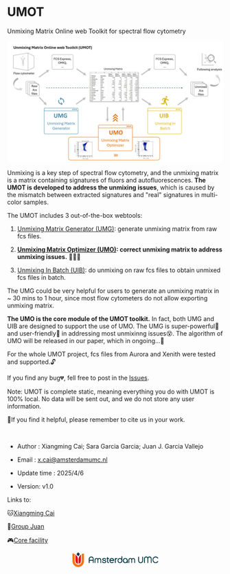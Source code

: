 # UMOT
Unmixing Matrix Online web Toolkit for spectral flow cytometry

<p align="center">
  <img src="./images/overview.jpg" />
</p>


Unmixing is a key step of spectral flow cytometry, and the unmixing matrix is a matrix containing signatures of fluors and autofluorescences. **The UMOT is developed to address the unmixing issues**, which is caused by the mismatch between extracted signatures and "real" signatures in multi-color samples.

The UMOT includes 3 out-of-the-box webtools:
  1. [Unmixing Matrix Generator (UMG)](https://github.com/xiangmingcai/UnmixingMtxGenerator.github.io/tree/main): generate unmixing matrix from raw fcs files.

2. **[Unmixing Matrix Optimizer (UMO)](https://github.com/xiangmingcai/UnmixingMtxOptimizer.github.io): correct unmixing matrix to address unmixing issues.** 🚀🚀🚀

  3. [Unmixing In Batch (UIB)](https://github.com/xiangmingcai/UnmixingInBatch.github.io): do unmixing on raw fcs files to obtain unmixed fcs files in batch.

The UMG could be very helpful for users to generate an unmixing matrix in ~ 30 mins to 1 hour, since most flow cytometers do not allow exporting unmixing matrix. 

**The UMO is the core module of the UMOT toolkit.** In fact, both UMG and UIB are designed to support the use of UMO. The UMG is super-powerful💪 and user-friendly🥰 in addressing most unmixinng issues😵. The algorithm of UMO will be released in our paper, which in ongoing...🥱

For the whole UMOT project, fcs files from Aurora and Xenith were tested and supported.🔓

If you find any bug💔, fell free to post in the [Issues](https://github.com/xiangmingcai/UMOT/issues).

Note: UMOT is complete static, meaning everything you do with UMOT is 100% local. No data will be sent out, and we do not store any user information.


📝If you find it helpful, please remember to cite us in your work. 

<br>

- Author : Xiangming Cai; Sara Garcia Garcia; Juan J. Garcia Vallejo

- Email : x.cai@amsterdamumc.nl

- Update time : 2025/4/6

- Version: v1.0

Links to: 

🐱[Xiangming Cai](https://www.linkedin.com/in/xiangming-cai-7a95a1258/)

🎣[Group Juan](https://immunologyamsterdam.org/2020/08/10/juan-j-garcia-vallejo/)

🎮[Core facility](https://vumc.nl/research/overzicht/molecular-cell-biology-immunology-research/mcbi-technology-center/o2flow-facility-mcbi.htm)

<p align="center">
  <img src="./images/logo-amsterdamumc.svg" width = 200  class="left-align" />
</p>
  
